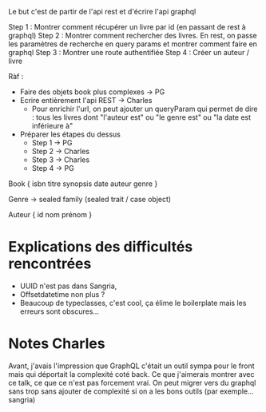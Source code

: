 Le but c'est de partir de l'api rest et d'écrire l'api graphql

Step 1 : Montrer comment récupérer un livre par id (en passant de rest à graphql)
Step 2 : Montrer comment rechercher des livres. En rest, on passe les paramètres de recherche en query params et montrer comment faire en graphql
Step 3 : Montrer une route authentifiée
Step 4 : Créer un auteur / livre





Ràf :

- Faire des objets book plus complexes -> PG
- Ecrire entièrement l'api REST -> Charles
  - Pour enrichir l'url, on peut ajouter un queryParam qui permet de dire : tous les livres dont "l'auteur est" ou "le genre est" ou "la date est inférieure à"
- Préparer les étapes du dessus
  - Step 1 -> PG
  - Step 2 -> Charles
  - Step 3 -> Charles
  - Step 4 -> PG


Book {
  isbn
  titre
  synopsis
  date
  auteur
  genre
}

Genre -> sealed family (sealed trait / case object)

Auteur {
  id
  nom
  prénom
}


# Explications des difficultés rencontrées

- UUID n'est pas dans Sangria,   
- Offsetdatetime non plus ?
- Beaucoup de typeclasses, c'est cool, ça élime le boilerplate mais les erreurs sont obscures...


# Notes Charles
Avant, j'avais l'impression que GraphQL c'était un outil sympa pour le front mais qui déportait la complexité coté back.
Ce que j'aimerais montrer avec ce talk, ce que ce n'est pas forcement vrai. 
On peut migrer vers du graphql sans trop sans ajouter de complexité si on a les bons outils (par exemple... sangria)